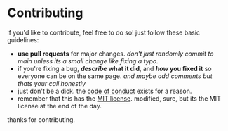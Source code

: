 # Contributing

if you'd like to contribute, feel free to do so! just follow these basic guidelines:

- **use pull requests** for major changes. *don't just randomly commit to main unless its a small change like fixing a typo.*
- if you're fixing a bug, **_describe_ what it did**, and **_how_ you fixed it** so everyone can be on the same page. *and maybe add comments but thats your call honestly*
- just don't be a dick. the [code of conduct](https://github.com/sparkhere-sys/wahoo/blob/main/CODE_OF_CONDUCT.md) exists for a reason.
- remember that this has the [MIT license](https://github.com/sparkhere-sys/wahoo/blob/main/LICENSE). modified, sure, but its the MIT license at the end of the day.

thanks for contributing.
